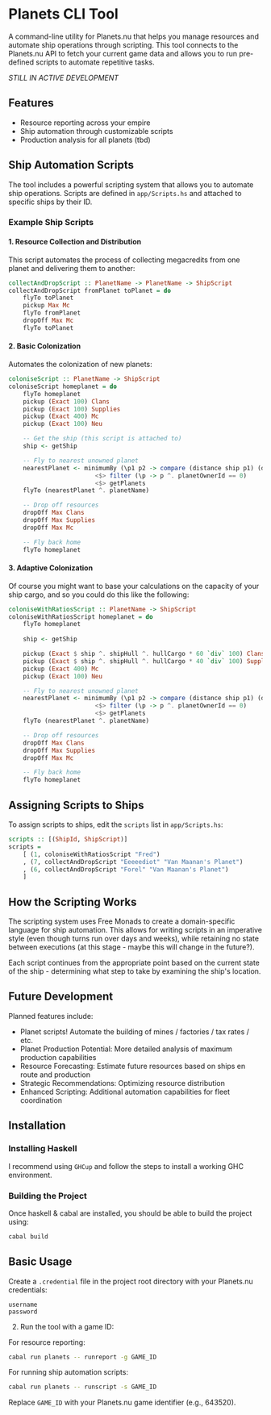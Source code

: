 # Planets CLI Tool

A command-line utility for Planets.nu that helps you manage resources and automate ship operations through scripting. This tool connects to the Planets.nu API to fetch your current game data and allows you to run pre-defined scripts to automate repetitive tasks.

*STILL IN ACTIVE DEVELOPMENT*

## Features

- Resource reporting across your empire
- Ship automation through customizable scripts
- Production analysis for all planets (tbd)

## Ship Automation Scripts

The tool includes a powerful scripting system that allows you to automate ship operations. Scripts are defined in `app/Scripts.hs` and attached to specific ships by their ID.

### Example Ship Scripts

#### 1. Resource Collection and Distribution

This script automates the process of collecting megacredits from one planet and delivering them to another:

```haskell
collectAndDropScript :: PlanetName -> PlanetName -> ShipScript
collectAndDropScript fromPlanet toPlanet = do
    flyTo toPlanet
    pickup Max Mc
    flyTo fromPlanet
    dropOff Max Mc
    flyTo toPlanet
```

#### 2. Basic Colonization

Automates the colonization of new planets:

```haskell
coloniseScript :: PlanetName -> ShipScript
coloniseScript homeplanet = do
    flyTo homeplanet
    pickup (Exact 100) Clans
    pickup (Exact 100) Supplies
    pickup (Exact 400) Mc
    pickup (Exact 100) Neu

    -- Get the ship (this script is attached to)
    ship <- getShip

    -- Fly to nearest unowned planet
    nearestPlanet <- minimumBy (\p1 p2 -> compare (distance ship p1) (distance ship p2))
                        <$> filter (\p -> p ^. planetOwnerId == 0)
                        <$> getPlanets
    flyTo (nearestPlanet ^. planetName)

    -- Drop off resources
    dropOff Max Clans
    dropOff Max Supplies
    dropOff Max Mc

    -- Fly back home
    flyTo homeplanet
```

#### 3. Adaptive Colonization

Of course you might want to base your calculations on the capacity of your ship cargo, and so you could do this like the following:

```haskell
coloniseWithRatiosScript :: PlanetName -> ShipScript
coloniseWithRatiosScript homeplanet = do
    flyTo homeplanet
    
    ship <- getShip

    pickup (Exact $ ship ^. shipHull ^. hullCargo * 60 `div` 100) Clans
    pickup (Exact $ ship ^. shipHull ^. hullCargo * 40 `div` 100) Supplies
    pickup (Exact 400) Mc
    pickup (Exact 100) Neu

    -- Fly to nearest unowned planet
    nearestPlanet <- minimumBy (\p1 p2 -> compare (distance ship p1) (distance ship p2))
                        <$> filter (\p -> p ^. planetOwnerId == 0)
                        <$> getPlanets
    flyTo (nearestPlanet ^. planetName)

    -- Drop off resources
    dropOff Max Clans
    dropOff Max Supplies
    dropOff Max Mc

    -- Fly back home
    flyTo homeplanet
```

## Assigning Scripts to Ships

To assign scripts to ships, edit the `scripts` list in `app/Scripts.hs`:

```haskell
scripts :: [(ShipId, ShipScript)]
scripts =
    [ (1, coloniseWithRatiosScript "Fred")
    , (7, collectAndDropScript "Eeeeediot" "Van Maanan's Planet")
    , (6, collectAndDropScript "Forel" "Van Maanan's Planet")
    ]
```

## How the Scripting Works

The scripting system uses Free Monads to create a domain-specific language for ship automation. This allows for writing scripts in an imperative style (even though turns run over days and weeks), while retaining no state between executions (at this stage - maybe this will change in the future?).

Each script continues from the appropriate point based on the current state of the ship - determining what step to take by examining the ship's location.

## Future Development

Planned features include:

- Planet scripts! Automate the building of mines / factories / tax rates / etc.
- Planet Production Potential: More detailed analysis of maximum production capabilities
- Resource Forecasting: Estimate future resources based on ships en route and production
- Strategic Recommendations: Optimizing resource distribution
- Enhanced Scripting: Additional automation capabilities for fleet coordination

## Installation

### Installing Haskell

I recommend using `GHCup` and follow the steps to install a working GHC environment.

### Building the Project

Once haskell & cabal are installed, you should be able to build the project using:

```sh
cabal build
```

## Basic Usage

Create a `.credential` file in the project root directory with your Planets.nu credentials:

```
username
password
```

2. Run the tool with a game ID:

For resource reporting:
```sh
cabal run planets -- runreport -g GAME_ID
```

For running ship automation scripts:
```sh
cabal run planets -- runscript -s GAME_ID
```

Replace `GAME_ID` with your Planets.nu game identifier (e.g., 643520).